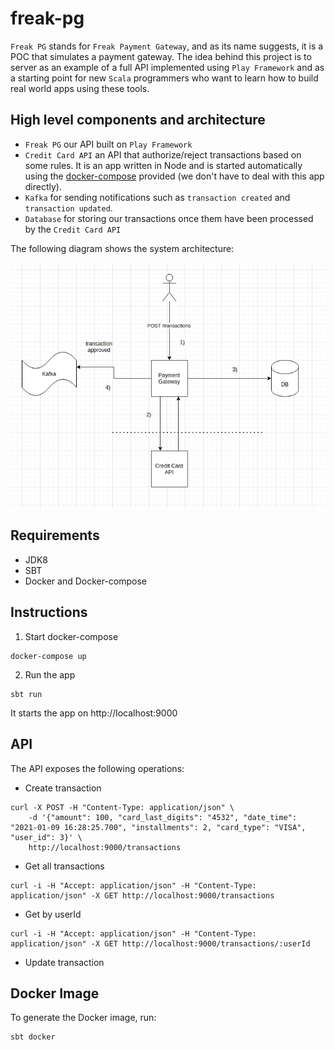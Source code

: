 # freak-pg

`Freak PG` stands for `Freak Payment Gateway`, and as its name suggests, it is a POC that simulates a payment gateway. The idea behind this project is to server as an example of a full API implemented using `Play Framework` and as a starting point for new `Scala` programmers who want to learn how to build real world apps using these tools.

## High level components and architecture

* `Freak PG` our API built on `Play Framework`
* `Credit Card API` an API that authorize/reject transactions based on some rules. It is an app written in Node and is started automatically using the [docker-compose](docker-compose.yml) provided (we don't have to deal with this app directly).
* `Kafka` for sending notifications such as `transaction created` and `transaction updated`.
* `Database` for storing our transactions once them have been processed by the `Credit Card API`

The following diagram shows the system architecture:

![Alt text](fpg-app-diagram.png?raw=true "Title") 

## Requirements

* JDK8
* SBT
* Docker and Docker-compose

## Instructions

1. Start docker-compose

```
docker-compose up
```

2. Run the app

```
sbt run
```

It starts the app on http://localhost:9000

## API

The API exposes the following operations:

* Create transaction

```
curl -X POST -H "Content-Type: application/json" \
    -d '{"amount": 100, "card_last_digits": "4532", "date_time": "2021-01-09 16:28:25.700", "installments": 2, "card_type": "VISA", "user_id": 3}' \
    http://localhost:9000/transactions
```

* Get all transactions

```
curl -i -H "Accept: application/json" -H "Content-Type: application/json" -X GET http://localhost:9000/transactions
```

* Get by userId

```
curl -i -H "Accept: application/json" -H "Content-Type: application/json" -X GET http://localhost:9000/transactions/:userId
```

* Update transaction

## Docker Image

To generate the Docker image, run:

```
sbt docker
```
